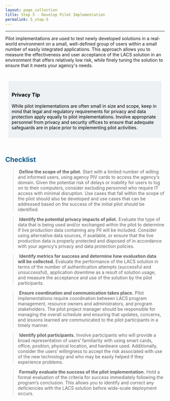 ```yaml
---
layout: page_collection
title: Step 5 - Develop Pilot Implementation
permalink: 5_step-5
---
```

<script>
$(function() {
  $( "#accordion" ).accordion({
    heightStyle: "content",
    collapsible: "true",
    active: "false"
  });
});
</script>

<script src="https://use.fontawesome.com/e20c671b68.js"></script>
-----------------------------------------------------------

Pilot implementations are used to test newly developed solutions in a real-world environment on a small, well-defined group of users within a small number of easily integrated applications. This approach allows you to measure the effectiveness and user acceptance of the LACS solution in an environment that offers relatively low risk, while finely tuning the solution to ensure that it meets your agency's needs.

<br>

<div style="background-color: #edf1f3;color: black;margin: 10px;padding: 10px">

<h3><span>Privacy Tip</span></h3>
<p><span>While pilot implementations are often small in size and scope, keep in mind that legal and regulatory requirements for privacy and data protection apply equally to pilot implementations. Involve appropriate personnel from privacy and security offices to ensure that adequate safeguards are in place prior to implementing pilot activities.</span></p>

</div>

<br>

## <span style="color: #0C5C89">**Checklist**</span>

> <i class="fa fa-check-square-o"></i> &nbsp;**Define the scope of the pilot.** Start with a limited number of willing and informed users, using agency PIV cards to access the agency‘s domain. Given the potential risk of delays or inability for users to log on to their computers, consider excluding personnel who require IT access with minimal disruption. Use cases that fall within the scope of the pilot should also be developed and use cases that can be addressed based on the success of the initial pilot should be identified.

> <i class="fa fa-check-square-o"></i> &nbsp;**Identify the potential privacy impacts of pilot.** Evaluate the type of data that is being used and/or exchanged within the pilot to determine if live production data containing any PII will be included. Consider using alternative data sources, if available, or ensure that the live production data is properly protected and disposed of in accordance with your agency‘s privacy and data protection policies.

> <i class="fa fa-check-square-o"></i> &nbsp;**Identify metrics for success and determine how evaluation data will be collected.** Evaluate the performance of the LACS solution in terms of the number of authentication attempts (successful and unsuccessful), application downtime as a result of solution usage, and measure the acceptance and use of the solution by the pilot participants.

> <i class="fa fa-check-square-o"></i> &nbsp;**Ensure coordination and communication takes place.** Pilot implementations require coordination between LACS program management, resource owners and administrators, and program stakeholders. The pilot project manager should be responsible for managing the overall schedule and ensuring that updates, concerns, and lessons learned are communicated to the pilot participants in a timely manner.

> <i class="fa fa-check-square-o"></i> &nbsp;**Identify pilot participants.** Involve participants who will provide a broad representation of users‘ familiarity with using smart cards, office, position, physical location, and hardware used. Additionally, consider the users‘ willingness to accept the risk associated with use of the new technology and who may be easily helped if they experience problems.

> <i class="fa fa-check-square-o"></i> &nbsp;**Formally evaluate the success of the pilot implementation.** Hold a formal evaluation of the criteria for success immediately following the program‘s conclusion. This allows you to identify and correct any deficiencies with the LACS solution before wide-scale deployment occurs.


















